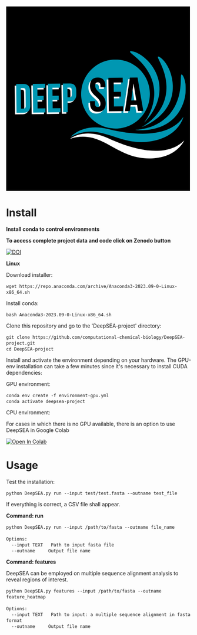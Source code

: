 
![DeepSEA](./images/DeepSEA-logo.png)

# Install
**Install conda to control environments**

**To access complete project data and code click on Zenodo button**

[![DOI](https://zenodo.org/badge/DOI/10.5281/zenodo.13647157.svg)](https://doi.org/10.5281/zenodo.13647157)

**Linux**

Download installer:
```
wget https://repo.anaconda.com/archive/Anaconda3-2023.09-0-Linux-x86_64.sh
```
Install conda:
```
bash Anaconda3-2023.09-0-Linux-x86_64.sh
```
Clone this repository and go to the 'DeepSEA-project' directory:
```
git clone https://github.com/computational-chemical-biology/DeepSEA-project.git
cd DeepSEA-project
```
Install and activate the environment depending on your hardware. The GPU-env installation can take a few minutes since it's necessary to install CUDA dependencies:

GPU environment:
```
conda env create -f environment-gpu.yml 
conda activate deepsea-project
```
CPU environment:

For cases in which there is no GPU available, there is an option to use DeepSEA in Google Colab

[![Open In Colab](https://colab.research.google.com/assets/colab-badge.svg)](https://colab.research.google.com/github/tiagocabralborelli/DeepSEA-project/blob/main/DeepSEA.ipynb)

# Usage
Test the installation:
```
python DeepSEA.py run --input test/test.fasta --outname test_file
```
If everything is correct, a CSV file shall appear.

**Command: run**
```
python DeepSEA.py run --input /path/to/fasta --outname file_name

Options:
  --input TEXT   Path to input fasta file
  --outname     Output file name
```
**Command: features**

DeepSEA can be employed on multiple sequence alignment analysis to reveal regions of interest. 
```
python DeepSEA.py features --input /path/to/fasta --outname feature_heatmap

Options:
  --input TEXT   Path to input: a multiple sequence alignment in fasta format
  --outname     Output file name
```
